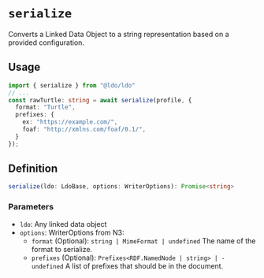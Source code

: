 # `serialize`

Converts a Linked Data Object to a string representation based on a provided configuration.

## Usage

```typescript
import { serialize } from "@ldo/ldo"
// ...
const rawTurtle: string = await serialize(profile, {
  format: "Turtle",
  prefixes: {
    ex: "https://example.com/",
    foaf: "http://xmlns.com/foaf/0.1/",
  }
});
```

## Definition

```typescript
serialize(ldo: LdoBase, options: WriterOptions): Promise<string> 
```

### Parameters
 - `ldo`: Any linked data object
 - `options`: WriterOptions from N3:
   - `format` (Optional): `string | MimeFormat | undefined` The name of the format to serialize.
   - `prefixes` (Optional): `Prefixes<RDF.NamedNode | string> | - undefined` A list of prefixes that should be in the document. 
